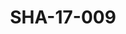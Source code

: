 ---
pid: SHA-17-009
title: SHA-17-009
language: 'en '
collection: Sharhabil Ahmed
original_label: 
rights: Sharhabil Ahmed
location_of_original: Sharhabil Ahmed
photographer_or_studio: Studio Jack Kuwait
scanned_from: photograph 13 by 17.9
_date: '1964'
location: Kuwait
description: Ahmed al Mustafa with 'oud
additional_notes: 
permission_display: 'yes'
on_server: 'no'
on_website: 'no'
permalink: "/archive/en/sha-17-009.html"
layout: photo-page
---